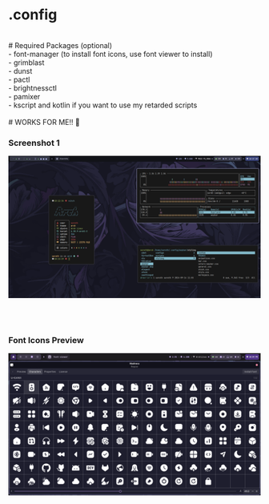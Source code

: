 # .config

<br/>
# Required Packages (optional)
<br/>
- font-manager (to install font icons, use font viewer to install)
<br/>
- grimblast 
<br/>
- dunst
<br/>
- pactl
<br/>
- brightnessctl
<br/>
- pamixer
<br/>
- kscript and kotlin if you want to use my retarded scripts
<br/>
<br/>
# WORKS FOR ME!! 🚨
<br/>

### Screenshot 1

![First Preview](https://raw.githubusercontent.com/UnFunnyGuy/hyprland-dots/master/screenshots/current_bar.png)

<br/>
<br/>

### Font Icons Preview
![Icons Preview](https://raw.githubusercontent.com/UnFunnyGuy/hyprland-dots/master/screenshots/icons.png)

